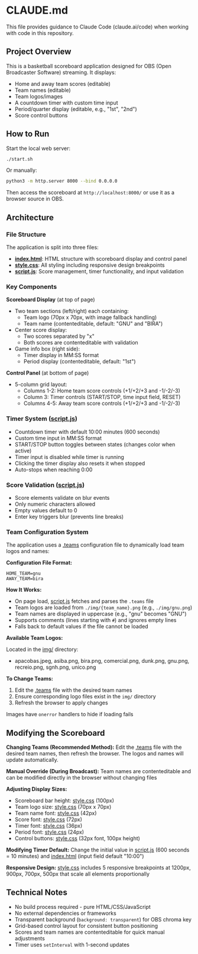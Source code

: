 # CLAUDE.md

This file provides guidance to Claude Code (claude.ai/code) when working with code in this repository.

## Project Overview

This is a basketball scoreboard application designed for OBS (Open Broadcaster Software) streaming. It displays:

- Home and away team scores (editable)
- Team names (editable)
- Team logos/images
- A countdown timer with custom time input
- Period/quarter display (editable, e.g., "1st", "2nd")
- Score control buttons

## How to Run

Start the local web server:

```bash
./start.sh
```

Or manually:

```bash
python3 -m http.server 8000 --bind 0.0.0.0
```

Then access the scoreboard at `http://localhost:8000/` or use it as a browser source in OBS.

## Architecture

### File Structure

The application is split into three files:

- **[index.html](index.html)**: HTML structure with scoreboard display and control panel
- **[style.css](style.css)**: All styling including responsive design breakpoints
- **[script.js](script.js)**: Score management, timer functionality, and input validation

### Key Components

**Scoreboard Display** (at top of page)

- Two team sections (left/right) each containing:
  - Team logo (70px x 70px, with image fallback handling)
  - Team name (contenteditable, default: "GNU" and "BIRA")
- Center score display:
  - Two scores separated by "x"
  - Both scores are contenteditable with validation
- Game info box (right side):
  - Timer display in MM:SS format
  - Period display (contenteditable, default: "1st")

**Control Panel** (at bottom of page)

- 5-column grid layout:
  - Columns 1-2: Home team score controls (+1/+2/+3 and -1/-2/-3)
  - Column 3: Timer controls (START/STOP, time input field, RESET)
  - Columns 4-5: Away team score controls (+1/+2/+3 and -1/-2/-3)

### Timer System ([script.js](script.js))

- Countdown timer with default 10:00 minutes (600 seconds)
- Custom time input in MM:SS format
- START/STOP button toggles between states (changes color when active)
- Timer input is disabled while timer is running
- Clicking the timer display also resets it when stopped
- Auto-stops when reaching 0:00

### Score Validation ([script.js](script.js))

- Score elements validate on blur events
- Only numeric characters allowed
- Empty values default to 0
- Enter key triggers blur (prevents line breaks)

### Team Configuration System

The application uses a [.teams](.teams) configuration file to dynamically load team logos and names:

**Configuration File Format:**

```env
HOME_TEAM=gnu
AWAY_TEAM=bira
```

**How It Works:**

- On page load, [script.js](script.js:6-49) fetches and parses the `.teams` file
- Team logos are loaded from `./img/{team_name}.png` (e.g., `./img/gnu.png`)
- Team names are displayed in uppercase (e.g., "gnu" becomes "GNU")
- Supports comments (lines starting with `#`) and ignores empty lines
- Falls back to default values if the file cannot be loaded

**Available Team Logos:**

Located in the [img/](img/) directory:

- apacobas.jpeg, asiba.png, bira.png, comercial.png, dunk.png, gnu.png, recreio.png, sgnh.png, unico.png

**To Change Teams:**

1. Edit the [.teams](.teams) file with the desired team names
2. Ensure corresponding logo files exist in the `img/` directory
3. Refresh the browser to apply changes

Images have `onerror` handlers to hide if loading fails

## Modifying the Scoreboard

**Changing Teams (Recommended Method):**
Edit the [.teams](.teams) file with the desired team names, then refresh the browser. The logos and names will update automatically.

**Manual Override (During Broadcast):**
Team names are contenteditable and can be modified directly in the browser without changing files

**Adjusting Display Sizes:**

- Scoreboard bar height: [style.css](style.css:28) (100px)
- Team logo size: [style.css](style.css:41-42) (70px x 70px)
- Team name font: [style.css](style.css:61) (42px)
- Score font: [style.css](style.css:78) (72px)
- Timer font: [style.css](style.css:106) (36px)
- Period font: [style.css](style.css:115) (24px)
- Control buttons: [style.css](style.css:134-136) (32px font, 100px height)

**Modifying Timer Default:**
Change the initial value in [script.js](script.js:2) (600 seconds = 10 minutes) and [index.html](index.html:24) (input field default "10:00")

**Responsive Design:**
[style.css](style.css) includes 5 responsive breakpoints at 1200px, 900px, 700px, 500px that scale all elements proportionally

## Technical Notes

- No build process required - pure HTML/CSS/JavaScript
- No external dependencies or frameworks
- Transparent background (`background: transparent`) for OBS chroma key
- Grid-based control layout for consistent button positioning
- Scores and team names are contenteditable for quick manual adjustments
- Timer uses `setInterval` with 1-second updates
